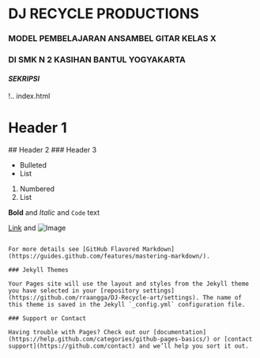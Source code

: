 # DJ RECYCLE PRODUCTIONS


### MODEL PEMBELAJARAN ANSAMBEL GITAR KELAS X 
### DI SMK N 2 KASIHAN BANTUL YOGYAKARTA
#### __*SEKRIPSI*__


!.. index.html
<html>
 <head>
    <title></title>
 </head>

# Header 1
<title><center><h1>perjuangan anak belitung</h1></center></title>
## Header 2
### Header 3

- Bulleted
- List

1. Numbered
2. List

**Bold** and _Italic_ and `Code` text

[Link](url) and ![Image](src)
```

For more details see [GitHub Flavored Markdown](https://guides.github.com/features/mastering-markdown/).

### Jekyll Themes

Your Pages site will use the layout and styles from the Jekyll theme you have selected in your [repository settings](https://github.com/rraangga/DJ-Recycle-art/settings). The name of this theme is saved in the Jekyll `_config.yml` configuration file.

### Support or Contact

Having trouble with Pages? Check out our [documentation](https://help.github.com/categories/github-pages-basics/) or [contact support](https://github.com/contact) and we’ll help you sort it out.
